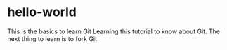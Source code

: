 # hello-world
This is the basics to learn Git
Learning this tutorial to know about Git. 
The next thing to learn is to fork Git
